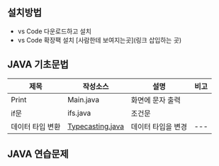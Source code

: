 ## 설치방법
- vs Code 다운로드하고 설치
- vs Code 확장팩 설치
[사람한테 보여지는곳](링크 삽입하는 곳)
## JAVA 기초문법
| 제목 | 작성소스 | 설명 | 비고 |
| --- | --- | --- | --- |
| Print | Main.java | 화면에 문자 출력 |    |
| if문 | ifs.java | 조건문 |    |
| 데이터 타입 변환 | [Typecasting.java](https://github.com/kimskkkkky/study_javas/blob/master/src/TypeCasting.java) | 데이터 타입을 변경 | --- |
## JAVA 연습문제
